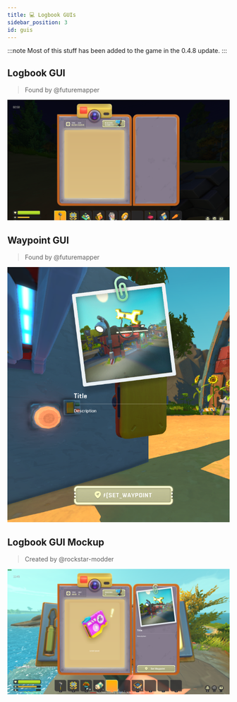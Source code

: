 ```yaml
---
title: 💻 Logbook GUIs
sidebar_position: 3
id: guis
---
```


:::note
Most of this stuff has been added to the game in the 0.4.8 update.
:::

## Logbook GUI
> Found by @futuremapper

![](./gui.png)

## Waypoint GUI
> Found by @futuremapper

![](./waypoint-gui.png)

## Logbook GUI Mockup
> Created by @rockstar-modder

![](./gui-mockup.png)